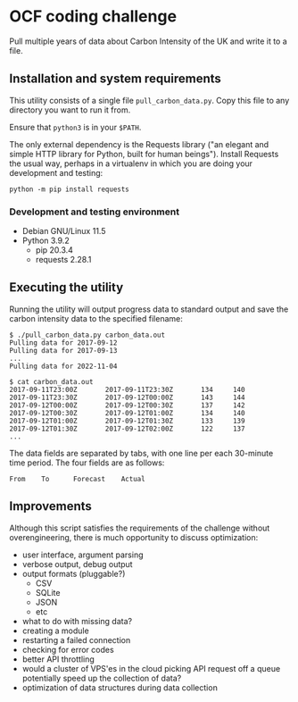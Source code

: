 #   OCF coding challenge

Pull multiple years of data about Carbon Intensity of the UK and write
it to a file.


##  Installation and system requirements

This utility consists of a single file `pull_carbon_data.py`.  Copy
this file to any directory you want to run it from.

Ensure that `python3` is in your `$PATH`.

The only external dependency is the Requests library ("an elegant and
simple HTTP library for Python, built for human beings").  Install
Requests the usual way, perhaps in a virtualenv in which you are doing
your development and testing:

```
python -m pip install requests
```


### Development and testing environment

-   Debian GNU/Linux 11.5
-   Python 3.9.2
    -   pip 20.3.4
    -   requests 2.28.1


##  Executing the utility

Running the utility will output progress data to standard output and
save the carbon intensity data to the specified filename:

```
$ ./pull_carbon_data.py carbon_data.out
Pulling data for 2017-09-12
Pulling data for 2017-09-13
...
Pulling data for 2022-11-04

$ cat carbon_data.out
2017-09-11T23:00Z       2017-09-11T23:30Z       134     140
2017-09-11T23:30Z       2017-09-12T00:00Z       143     144
2017-09-12T00:00Z       2017-09-12T00:30Z       137     142
2017-09-12T00:30Z       2017-09-12T01:00Z       134     140
2017-09-12T01:00Z       2017-09-12T01:30Z       133     139
2017-09-12T01:30Z       2017-09-12T02:00Z       122     137
...
```

The data fields are separated by tabs, with one line per each
30-minute time period.  The four fields are as follows:

```
From	To		Forecast	Actual
```


##  Improvements

Although this script satisfies the requirements of the challenge
without overengineering, there is much opportunity to discuss
optimization:
-   user interface, argument parsing
-   verbose output, debug output
-   output formats (pluggable?)
    -   CSV
    -   SQLite
    -   JSON
    -   etc
-   what to do with missing data?
-   creating a module
-   restarting a failed connection
-   checking for error codes
-   better API throttling
-   would a cluster of VPS'es in the cloud picking API request off a
    queue potentially speed up the collection of data?
-   optimization of data structures during data collection
